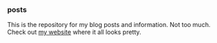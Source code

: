 ### posts
This is the repository for my blog posts and information. Not too much. Check out [my website](http://apizzimenti.com) where it all looks pretty.